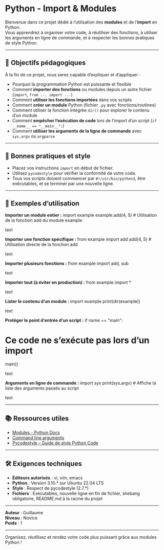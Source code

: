 # Python - Import & Modules

Bienvenue dans ce projet dédié à l’utilisation des **modules** et de l’**import** en Python.  
Vous apprendrez à organiser votre code, à réutiliser des fonctions, à utiliser les arguments en ligne de commande, et à respecter les bonnes pratiques de style Python.

---

## 🎯 Objectifs pédagogiques

À la fin de ce projet, vous serez capable d’expliquer et d’appliquer :

- Pourquoi la programmation Python est puissante et flexible
- Comment **importer des fonctions** ou modules depuis un autre fichier (`import`, `from ... import ...`)
- Comment **utiliser les fonctions importées** dans vos scripts
- Comment **créer un module** Python (fichier `.py` avec fonctions/routines)
- Comment utiliser la fonction intégrée `dir()` pour explorer le contenu d’un module
- Comment **empêcher l’exécution de code** lors de l’import d’un script (`if __name__ == "__main__":`)
- Comment **utiliser les arguments de la ligne de commande** avec `sys.argv` ou `argparse`

---

## 📝 Bonnes pratiques et style

- Placez vos instructions `import` en début de fichier.
- Utilisez `pycodestyle` pour vérifier la conformité de votre code.
- Tous vos scripts doivent commencer par `#!/usr/bin/python3`, être exécutables, et se terminer par une nouvelle ligne.

---

## 🚀 Exemples d’utilisation

**Importer un module entier :**
import example
example.add(4, 5) # Utilisation de la fonction add du module example

text

**Importer une fonction spécifique :**
from example import add
add(4, 5) # Utilisation directe de la fonction add

text

**Importer plusieurs fonctions :**
from example import add, sub

text

**Importer tout (à éviter en production) :**
from example import *

text

**Lister le contenu d’un module :**
import example
print(dir(example))

text

**Protéger le point d’entrée d’un script :**
if name == "main":
# Ce code ne s’exécute pas lors d’un import
main()

text

**Arguments en ligne de commande :**
import sys
print(sys.argv) # Affiche la liste des arguments passés au script

text

---

## 📚 Ressources utiles

- [Modules - Python Docs](https://docs.python.org/3/tutorial/modules.html)
- [Command line arguments](https://docs.python.org/3/library/sys.html#sys.argv)
- [Pycodestyle – Guide de style Python Code](https://pycodestyle.pycqa.org/en/latest/)

---

## 🛠️ Exigences techniques

- **Éditeurs autorisés** : vi, vim, emacs
- **Python** : Version 3.10.* sur Ubuntu 22.04 LTS
- **Style** : Respect de pycodestyle (2.7.*)
- **Fichiers** : Exécutables, nouvelle ligne en fin de fichier, shebang obligatoire, README.md à la racine du projet

---

**Auteur** : Guillaume  
**Niveau** : Novice  
**Poids** : 1

---

Organisez, réutilisez et rendez votre code plus puissant grâce aux modules Python !